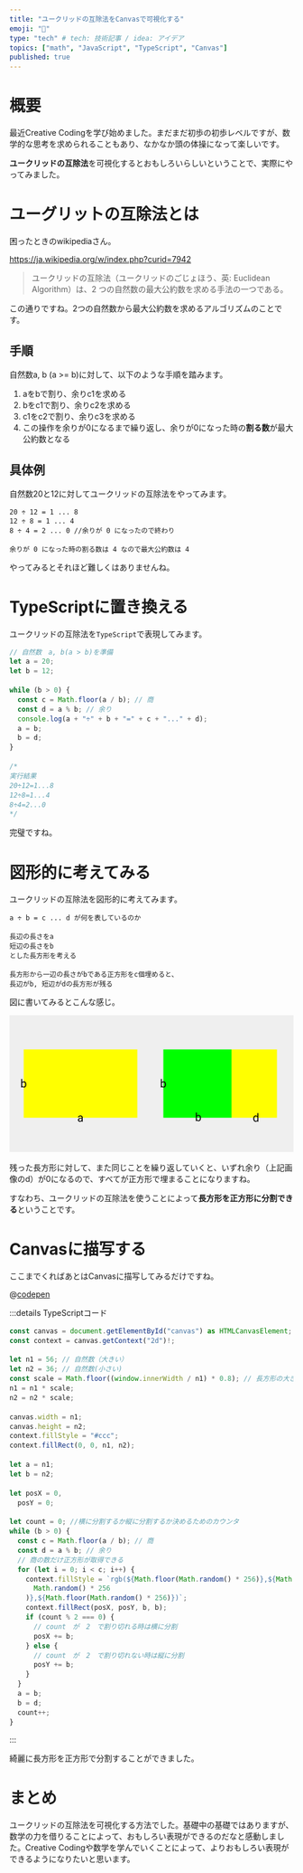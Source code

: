 ```yaml
---
title: "ユークリッドの互除法をCanvasで可視化する"
emoji: "🙆"
type: "tech" # tech: 技術記事 / idea: アイデア
topics: ["math", "JavaScript", "TypeScript", "Canvas"]
published: true
---
```


# 概要

最近Creative Codingを学び始めました。まだまだ初歩の初歩レベルですが、数学的な思考を求められることもあり、なかなか頭の体操になって楽しいです。

**ユークリッドの互除法**を可視化するとおもしろいらしいということで、実際にやってみました。

# ユーグリットの互除法とは

困ったときのwikipediaさん。

https://ja.wikipedia.org/w/index.php?curid=7942

> ユークリッドの互除法（ユークリッドのごじょほう、英: Euclidean Algorithm）は、2 つの自然数の最大公約数を求める手法の一つである。

この通りですね。2つの自然数から最大公約数を求めるアルゴリズムのことです。

## 手順

自然数a, b (a >= b)に対して、以下のような手順を踏みます。

1. aをbで割り、余りc1を求める
2. bをc1で割り、余りc2を求める
3. c1をc2で割り、余りc3を求める
4. この操作を余りが0になるまで繰り返し、余りが0になった時の**割る数**が最大公約数となる

## 具体例

自然数20と12に対してユークリッドの互除法をやってみます。

```
20 ÷ 12 = 1 ... 8
12 ÷ 8 = 1 ... 4
8 ÷ 4 = 2 ... 0 //余りが 0 になったので終わり

余りが 0 になった時の割る数は 4 なので最大公約数は 4
```

やってみるとそれほど難しくはありませんね。

# TypeScriptに置き換える

ユークリッドの互除法を`TypeScript`で表現してみます。

```ts
// 自然数　a, b(a > b)を準備
let a = 20;
let b = 12;

while (b > 0) {
  const c = Math.floor(a / b); // 商
  const d = a % b; // 余り
  console.log(a + "÷" + b + "=" + c + "..." + d);
  a = b;
  b = d;
}

/*
実行結果
20÷12=1...8
12÷8=1...4
8÷4=2...0
*/
```

完璧ですね。

# 図形的に考えてみる

ユークリッドの互除法を図形的に考えてみます。

```
a ÷ b = c ... d が何を表しているのか

長辺の長さをa
短辺の長さをb
とした長方形を考える

長方形から一辺の長さがbである正方形をc個埋めると、
長辺がb, 短辺がdの長方形が残る
```

図に書いてみるとこんな感じ。

![ユークリッドの互除法図解](/images/20211116/euclidean-algorithm.png)

残った長方形に対して、また同じことを繰り返していくと、いずれ余り（上記画像のd）が0になるので、すべてが正方形で埋まることになりますね。

すなわち、ユークリッドの互除法を使うことによって**長方形を正方形に分割できる**ということです。

# Canvasに描写する

ここまでくればあとはCanvasに描写してみるだけですね。

@[codepen](https://codepen.io/yend24/pen/RwZXMWY)

:::details TypeScriptコード

```ts
const canvas = document.getElementById("canvas") as HTMLCanvasElement;
const context = canvas.getContext("2d")!;

let n1 = 56; // 自然数（大きい）
let n2 = 36; // 自然数(小さい)
const scale = Math.floor((window.innerWidth / n1) * 0.8); // 長方形の大きさを決めるための係数。windowの横幅の0.8倍に調整
n1 = n1 * scale;
n2 = n2 * scale;

canvas.width = n1;
canvas.height = n2;
context.fillStyle = "#ccc";
context.fillRect(0, 0, n1, n2);

let a = n1;
let b = n2;

let posX = 0,
  posY = 0;

let count = 0; //横に分割するか縦に分割するか決めるためのカウンタ
while (b > 0) {
  const c = Math.floor(a / b); // 商
  const d = a % b; // 余り
  // 商の数だけ正方形が取得できる
  for (let i = 0; i < c; i++) {
    context.fillStyle = `rgb(${Math.floor(Math.random() * 256)},${Math.floor(
      Math.random() * 256
    )},${Math.floor(Math.random() * 256)})`;
    context.fillRect(posX, posY, b, b);
    if (count % 2 === 0) {
      // count　が　2　で割り切れる時は横に分割
      posX += b;
    } else {
      // count　が　2　で割り切れない時は縦に分割
      posY += b;
    }
  }
  a = b;
  b = d;
  count++;
}
```

:::

綺麗に長方形を正方形で分割することができました。

# まとめ

ユークリッドの互除法を可視化する方法でした。基礎中の基礎ではありますが、数学の力を借りることによって、おもしろい表現ができるのだなと感動しました。Creative Codingや数学を学んでいくことによって、よりおもしろい表現ができるようになりたいと思います。
